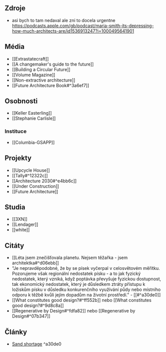 ## Zdroje
- asi bych to tam nedaval ale zni to docela urgentne https://podcasts.apple.com/gb/podcast/maria-smith-its-depressing-how-much-architects-are/id1536913247?i=1000495641901
## Média
- [[Extrastatecraft]]
- [[A changemaker's guide to the future]]
- [[Building a Circular Future]]
- [[Volume Magazine]]
- [[Non-extractive architecture]]
- [[Future Architecture Book#^3a6ef7]]
## Osobnosti
- [[Keller Easterling]]
- [[Stephanie Carlisle]]
### Instituce
- [[Columbia-GSAPP]]
## Projekty
- [[Upcycle House]]
- [[Tally#^12322c]]
- [[Architecture 2030#^e4bb6c]]
- [[Under Construction]]
- [[Future Architecture]]
## Studia
- [[3XN]]
- [[Lendager]]
- [[white]]
## Citáty
- [[Léta jsem znečišťovala planetu. Nejsem těžařka - jsem architektka#^d06ebb]]
- "Je nepravděpodobné, že by se písek vyčerpal v celosvětovém měřítku. Pozorujeme však regionální nedostatek písku - a to jak fyzický nedostatek, který vzniká, když poptávka převyšuje fyzickou dostupnost, tak ekonomický nedostatek, který je důsledkem ztráty přístupu k ložiskům písku v důsledku konkurenčního využívání půdy nebo místního odporu k těžbě kvůli jejím dopadům na životní prostředí." - [[#^a30de0]]
- [[What constitutes good design?#^ff552b]] nebo [[What constitutes good design?#^9d8c8a]]
- [[Regenerative by Design#^fdfa82]] nebo [[Regenerative by Design#^07b347]]
## Články
- [Sand shortage](https://news.stanford.edu/2022/07/26/four-questions-eric-lambin-sand-shortage/) ^a30de0